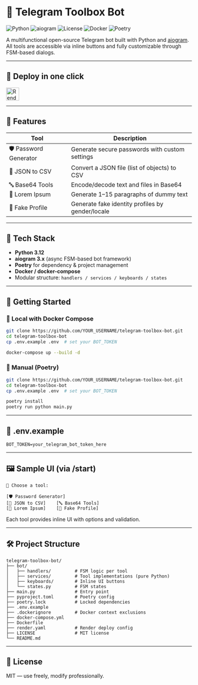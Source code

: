 # 🤖 Telegram Toolbox Bot

![Python](https://img.shields.io/badge/Python-3.12-blue?logo=python&logoColor=white)
![aiogram](https://img.shields.io/badge/aiogram-3.x-blueviolet?logo=telegram)
![License](https://img.shields.io/badge/license-MIT-green)
![Docker](https://img.shields.io/badge/Docker-ready-2496ED?logo=docker&logoColor=white)
![Poetry](https://img.shields.io/badge/Poetry-dependency--manager-yellow?logo=python)

A multifunctional open-source Telegram bot built with Python and [aiogram](https://github.com/aiogram/aiogram). All tools are accessible via inline buttons and fully customizable through FSM-based dialogs.

---

## 🚀 Deploy in one click

<a href="https://render.com/deploy?repo=https://github.com/Aullum/telegram-gpt-php-translator-bot">
  <img src="https://img.shields.io/badge/Render-000000?logo=render&logoColor=white&style=for-the-badge" alt="Render" style="height: 35px;"/>
</a>

---

## 🧰 Features

| Tool                 | Description                                      |
| -------------------- | ------------------------------------------------ |
| 🛡 Password Generator | Generate secure passwords with custom settings   |
| 📂 JSON to CSV       | Convert a JSON file (list of objects) to CSV     |
| 🔤 Base64 Tools      | Encode/decode text and files in Base64           |
| 📄 Lorem Ipsum       | Generate 1–15 paragraphs of dummy text           |
| 🧑 Fake Profile      | Generate fake identity profiles by gender/locale |

---

## 🧱 Tech Stack

- **Python 3.12**
- **aiogram 3.x** (async FSM-based bot framework)
- **Poetry** for dependency & project management
- **Docker / docker-compose**
- Modular structure: `handlers / services / keyboards / states`

---

## 🚀 Getting Started

### 🐳 Local with Docker Compose

```bash
git clone https://github.com/YOUR_USERNAME/telegram-toolbox-bot.git
cd telegram-toolbox-bot
cp .env.example .env  # set your BOT_TOKEN

docker-compose up --build -d
```

### 🧪 Manual (Poetry)

```bash
git clone https://github.com/YOUR_USERNAME/telegram-toolbox-bot.git
cd telegram-toolbox-bot
cp .env.example .env  # set your BOT_TOKEN

poetry install
poetry run python main.py
```

---

## 📂 .env.example

```dotenv
BOT_TOKEN=your_telegram_bot_token_here
```

---

## 🖼 Sample UI (via /start)

```
🔧 Choose a tool:

[🛡 Password Generator]
[📂 JSON to CSV]    [🔤 Base64 Tools]
[📄 Lorem Ipsum]    [🧑 Fake Profile]
```

Each tool provides inline UI with options and validation.

---

## 🛠 Project Structure

```
telegram-toolbox-bot/
├── bot/
│   ├── handlers/         # FSM logic per tool
│   ├── services/         # Tool implementations (pure Python)
│   ├── keyboards/        # Inline UI buttons
│   └── states.py         # FSM states
├── main.py               # Entry point
├── pyproject.toml        # Poetry config
├── poetry.lock           # Locked dependencies
├── .env.example
├── .dockerignore         # Docker context exclusions
├── docker-compose.yml
├── Dockerfile
├── render.yaml           # Render deploy config
├── LICENSE               # MIT license
└── README.md
```

---

## 📜 License

MIT — use freely, modify professionally.
